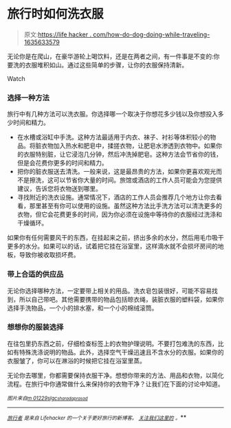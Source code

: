 # 旅行时如何洗衣服

> 原文:[https://life hacker . com/how-do-dog-doing-while-traveling-1635633579](https://lifehacker.com/how-to-do-laundry-while-traveling-1635633579)

无论你是在爬山，在豪华游轮上喝饮料，还是在两者之间，有一件事是不变的:你要洗的衣服堆积如山。通过这些简单的步骤，让你的衣服保持清新。

Watch

### 选择一种方法

旅行中有几种方法可以洗衣服。你选择哪一个取决于你想花多少钱以及你想投入多少时间和精力。

*   在水槽或浴缸中手洗。这种方法最适用于内衣、袜子、衬衫等体积较小的物品。将脏衣物加入热水和肥皂中，揉搓衣物，让肥皂水渗透到衣物中。如果你的衣服特别脏，让它浸泡几分钟，然后冲洗掉肥皂。这种方法会节省你的钱，但是会花费你更多的时间和精力。
*   把你的脏衣服送去清洗。一般来说，这是最昂贵的方法，如果你更喜欢观光而不是擦洗，这可以节省你大量的时间。旅馆或酒店的工作人员可能会为您提供建议，告诉您将衣物送到哪里。
*   寻找附近的洗衣设施。通常情况下，酒店的工作人员会推荐几个地方让你去看看，那里甚至有你可以使用的设施。虽然这种方法比手洗方法可以清洗更多的衣物，但它会花费更多的时间，因为你必须在设施中等待你的衣服经过洗涤和干燥循环。

如果你有任何需要风干的东西，在挂起来之前，挤出多余的水分，然后用毛巾吸干更多的水分。如果可以的话，试着把它挂在浴室里，这样滴水就不会损坏房间的地板，导致你被收取损坏费。

### 带上合适的供应品

无论你选择哪种方法，一定要带上相关的用品。洗衣皂包装很好，可能不容易找到，所以自己带吧。其他需要携带的物品包括晾衣绳，装脏衣服的塑料袋，如果你选择手洗物品，一个小的排水塞，和一个小的棉绒滚筒。

### 想想你的服装选择

在往包里扔东西之前，仔细检查标签上的衣物护理说明。不要打包难洗的东西，比如有特殊洗涤说明的物品。此外，选择空气干燥迅速且不含水分的衣服。如果你的衣服皱了，你可以在淋浴的时候把它挂在浴室里蒸。

无论你去哪里，你都需要保持衣服干净。想想你带来的方法、用品和衣物，以简化流程。在旅行中你通常做什么来保持你的衣物干净？让我们在下面的讨论中知道。

<small>*图片来自*</small>[<small>*m 01229*</small>](https://www.flickr.com/photos/39908901@N06/8644697472/)<small></small>*[<small>*slgc*</small>](https://www.flickr.com/photos/slgc/7711733850/)<small>*[<small>*sharadaprasad*</small>](https://www.flickr.com/photos/sharadaprasad/9155786657/)<small></small>*</small>*

* * *

***[<small>*旅行者*</small>](http://wayfarer.lifehacker.com/) <small>*是来自 Lifehacker 的一个关于更好旅行的新博客。*</small> [<small>*关注我们这里的*</small>](https://twitter.com/WayfarerLH) <small>*。*</small>***